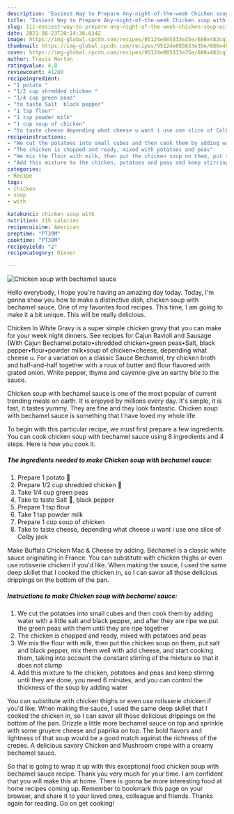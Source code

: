 ```yaml
---
description: "Easiest Way to Prepare Any-night-of-the-week Chicken soup with bechamel sauce"
title: "Easiest Way to Prepare Any-night-of-the-week Chicken soup with bechamel sauce"
slug: 111-easiest-way-to-prepare-any-night-of-the-week-chicken-soup-with-bechamel-sauce
date: 2021-08-23T20:14:36.634Z
image: https://img-global.cpcdn.com/recipes/95124e085833e35e/680x482cq70/chicken-soup-with-bechamel-sauce-recipe-main-photo.jpg
thumbnail: https://img-global.cpcdn.com/recipes/95124e085833e35e/680x482cq70/chicken-soup-with-bechamel-sauce-recipe-main-photo.jpg
cover: https://img-global.cpcdn.com/recipes/95124e085833e35e/680x482cq70/chicken-soup-with-bechamel-sauce-recipe-main-photo.jpg
author: Travis Norton
ratingvalue: 4.8
reviewcount: 41280
recipeingredient:
- "1 potato "
- "1/2 cup shredded chicken "
- "1/4 cup green peas"
- "to taste Salt  black pepper"
- "1 tsp flour"
- "1 tsp powder milk"
- "1 cup soup of chicken"
- "to taste cheese depending what cheese u want i use one slice of Colby jack"
recipeinstructions:
- "We cut the potatoes into small cubes and then cook them by adding water with a little salt and black pepper, and after they are ripe we put the green peas with them until they are ripe together"
- "The chicken is chopped and ready, mixed with potatoes and peas"
- "We mix the flour with milk, then put the chicken soup on them, put salt and black pepper, mix them well with add cheese, and start cooking them, taking into account the constant stirring of the mixture so that it does not clump"
- "Add this mixture to the chicken, potatoes and peas and keep stirring until they are done, you need 6 minutes, and you can control the thickness of the soup by adding water"
categories:
- Recipe
tags:
- chicken
- soup
- with

katakunci: chicken soup with 
nutrition: 215 calories
recipecuisine: American
preptime: "PT39M"
cooktime: "PT38M"
recipeyield: "2"
recipecategory: Dinner

---
```



![Chicken soup with bechamel sauce](https://img-global.cpcdn.com/recipes/95124e085833e35e/680x482cq70/chicken-soup-with-bechamel-sauce-recipe-main-photo.jpg)

Hello everybody, I hope you're having an amazing day today. Today, I'm gonna show you how to make a distinctive dish, chicken soup with bechamel sauce. One of my favorites food recipes. This time, I am going to make it a bit unique. This will be really delicious.

Chicken In White Gravy is a super simple chicken gravy that you can make for your week night dinners. See recipes for Cajun Ravioli and Sausage (With Cajun Bechamel.potato•shredded chicken•green peas•Salt, black pepper•flour•powder milk•soup of chicken•cheese, depending what cheese u. For a variation on a classic Sauce Bechamel, try chicken broth and half-and-half together with a roux of butter and flour flavored with grated onion. White pepper, thyme and cayenne give an earthy bite to the sauce.

Chicken soup with bechamel sauce is one of the most popular of current trending meals on earth. It is enjoyed by millions every day. It's simple, it is fast, it tastes yummy. They are fine and they look fantastic. Chicken soup with bechamel sauce is something that I have loved my whole life.


To begin with this particular recipe, we must first prepare a few ingredients. You can cook chicken soup with bechamel sauce using 8 ingredients and 4 steps. Here is how you cook it.

<!--inarticleads1-->

##### The ingredients needed to make Chicken soup with bechamel sauce:

1. Prepare 1 potato 🥔
1. Prepare 1/2 cup shredded chicken 🐔
1. Take 1/4 cup green peas
1. Take to taste Salt 🧂, black pepper
1. Prepare 1 tsp flour
1. Take 1 tsp powder milk
1. Prepare 1 cup soup of chicken
1. Take to taste cheese, depending what cheese u want i use one slice of Colby jack


Make Buffalo Chicken Mac &amp; Cheese by adding. Béchamel is a classic white sauce originating in France. You can substitute with chicken thighs or even use rotisserie chicken if you&#39;d like. When making the sauce, I used the same deep skillet that I cooked the chicken in, so I can savor all those delicious drippings on the bottom of the pan. 

<!--inarticleads2-->

##### Instructions to make Chicken soup with bechamel sauce:

1. We cut the potatoes into small cubes and then cook them by adding water with a little salt and black pepper, and after they are ripe we put the green peas with them until they are ripe together
1. The chicken is chopped and ready, mixed with potatoes and peas
1. We mix the flour with milk, then put the chicken soup on them, put salt and black pepper, mix them well with add cheese, and start cooking them, taking into account the constant stirring of the mixture so that it does not clump
1. Add this mixture to the chicken, potatoes and peas and keep stirring until they are done, you need 6 minutes, and you can control the thickness of the soup by adding water


You can substitute with chicken thighs or even use rotisserie chicken if you&#39;d like. When making the sauce, I used the same deep skillet that I cooked the chicken in, so I can savor all those delicious drippings on the bottom of the pan. Drizzle a little more bechamel sauce on top and sprinkle with some gruyere cheese and paprika on top. The bold flavors and lightness of that soup would be a good match against the richness of the crepes. A delicious savory Chicken and Mushroom crepe with a creamy bechamel sauce. 

So that is going to wrap it up with this exceptional food chicken soup with bechamel sauce recipe. Thank you very much for your time. I am confident that you will make this at home. There is gonna be more interesting food at home recipes coming up. Remember to bookmark this page on your browser, and share it to your loved ones, colleague and friends. Thanks again for reading. Go on get cooking!
